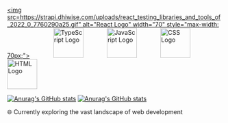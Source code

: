 <!---
Kommentar som ikke vises ;-)
--->
[<img src=https://strapi.dhiwise.com/uploads/react_testing_libraries_and_tools_of_2022_0_7760290a25.gif" alt="React Logo" width="70" style="max-width: 70px;">](https://reactjs.org/) &nbsp;&nbsp;&nbsp;&nbsp;&nbsp;&nbsp;&nbsp;&nbsp;&nbsp;&nbsp;&nbsp;&nbsp; [<img src="https://encrypted-tbn0.gstatic.com/images?q=tbn:ANd9GcQOFgnZ04TSFLaNN1dJBzBRw7sXvMxZQOjvfA&usqp=CAU" alt="TypeScript Logo" width="70" style="max-width: 70px;">](https://www.typescriptlang.org/) &nbsp;&nbsp;&nbsp;&nbsp;&nbsp;&nbsp;&nbsp;&nbsp;&nbsp;&nbsp;&nbsp;&nbsp; [<img src="https://upload.wikimedia.org/wikipedia/commons/thumb/6/6a/JavaScript-logo.png/768px-JavaScript-logo.png" alt="JavaScript Logo" width="70" style="max-width: 70px;">](https://developer.mozilla.org/en-US/docs/Web/JavaScript) &nbsp;&nbsp;&nbsp;&nbsp;&nbsp;&nbsp;&nbsp;&nbsp;&nbsp;&nbsp;&nbsp;&nbsp; [<img src="https://upload.wikimedia.org/wikipedia/commons/thumb/6/62/CSS3_logo.svg/1024px-CSS3_logo.svg.png" alt="CSS Logo" width="70" style="max-width: 70px;">](https://developer.mozilla.org/en-US/docs/Web/CSS) &nbsp;&nbsp;&nbsp;&nbsp;&nbsp;&nbsp;&nbsp;&nbsp;&nbsp;&nbsp;&nbsp;&nbsp; [<img src="https://upload.wikimedia.org/wikipedia/commons/thumb/6/61/HTML5_logo_and_wordmark.svg/512px-HTML5_logo_and_wordmark.svg.png" alt="HTML Logo" width="70" style="max-width: 70px;">](https://developer.mozilla.org/en-US/docs/Web/HTML)


[![Anurag's GitHub stats](https://github-readme-stats.vercel.app/api/top-langs/?username=SamuelKodehode&layout=compact&theme=radical)](https://github.com/anuraghazra/github-readme-stats)
[![Anurag's GitHub stats](https://github-readme-stats.vercel.app/api?username=SamuelKodehode&theme=radical)](https://github.com/anuraghazra/github-readme-stats)


🌐 Currently exploring the vast landscape of web development





